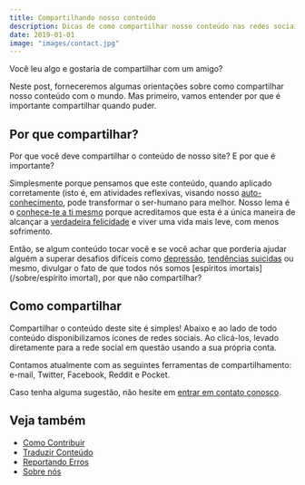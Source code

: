 ```yaml
---
title: Compartilhando nosso conteúdo
description: Dicas de como compartilhar nosso conteúdo nas redes sociais
date: 2019-01-01
image: "images/contact.jpg"
---
```


Você leu algo e gostaria de compartilhar com um amigo?

Neste post, forneceremos algumas orientações sobre como compartilhar nosso
conteúdo com o mundo. Mas primeiro, vamos entender por que é importante
compartilhar quando puder.

## Por que compartilhar?
Por que você deve compartilhar o conteúdo de nosso site? E por que é importante?

Simplesmente porque pensamos que este conteúdo, quando aplicado corretamente
(isto é, em atividades reflexivas, visando nosso
[auto-conhecimento](/sobre/auto-conhecimento), pode transformar o ser-humano
para melhor. Nosso lema é o [conhece-te a ti mesmo](/sobre/auto-conhecimento)
porque acreditamos que esta é a única maneira de alcançar a [verdadeira
felicidade](/sobre/felicidade) e viver uma vida mais leve, com menos sofrimento.

Então, se algum conteúdo tocar você e se você achar que porderia ajudar alguém
a superar desafios difíceis como [depressão](/sobre/depressao),
[tendências suicidas](/sobre/suicidio) ou mesmo, divulgar o fato de que todos
nós somos [espíritos imortais](/sobre/espírito imortal), por que não
compartilhar?

## Como compartilhar
Compartilhar o conteúdo deste site é simples! Abaixo e ao lado de todo conteúdo
disponibilizamos ícones de redes sociais. Ao clicá-los, levado diretamente para
a rede social em questão usando a sua própria conta.

Contamos atualmente com as seguintes ferramentas de compartilhamento: e-mail,
Twitter, Facebook, Reddit e Pocket. 

Caso tenha alguma sugestão, não hesite em [entrar em contato conosco](../contato).

## Veja também
* [Como Contribuir](../contribua)
* [Traduzir Conteúdo](../traduzir)  
* [Reportando Erros](../erros)
* [Sobre nós](../sobre-nos)
